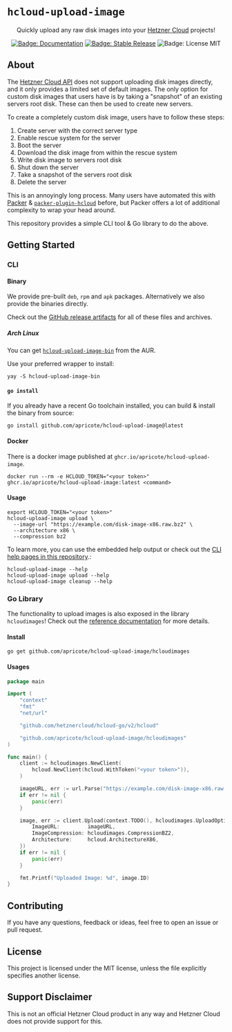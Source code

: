 # `hcloud-upload-image`

<p align="center">
  Quickly upload any raw disk images into your <a href="https://hetzner.com/cloud" target="_blank">Hetzner Cloud</a> projects!
</p>

<p align="center">
  <a href="https://apricote.github.io/hcloud-upload-image" target="_blank"><img src="https://img.shields.io/badge/Documentation-brightgreen?style=flat-square" alt="Badge: Documentation"/></a>
  <a href="https://github.com/apricote/hcloud-upload-image/releases" target="_blank"><img src="https://img.shields.io/github/v/release/apricote/hcloud-upload-image?sort=semver&display_name=release&style=flat-square&color=green" alt="Badge: Stable Release"/></a>
  <img src="https://img.shields.io/badge/License-MIT-green?style=flat-square" alt="Badge: License MIT"/>
</p>


## About

The [Hetzner Cloud API](https://docs.hetzner.cloud/) does not support uploading disk images directly, and it only
provides a limited set of default images. The only option for custom disk images that users have is by taking a
"snapshot" of an existing servers root disk. These can then be used to create new servers.

To create a completely custom disk image, users have to follow these steps:

1. Create server with the correct server type
2. Enable rescue system for the server
3. Boot the server
4. Download the disk image from within the rescue system
5. Write disk image to servers root disk
6. Shut down the server
7. Take a snapshot of the servers root disk
8. Delete the server

This is an annoyingly long process. Many users have automated this with [Packer](https://www.packer.io/) &
[`packer-plugin-hcloud`](https://github.com/hetznercloud/packer-plugin-hcloud/) before, but Packer offers a lot of
additional complexity to wrap your head around.

This repository provides a simple CLI tool & Go library to do the above.

## Getting Started

### CLI

#### Binary

We provide pre-built `deb`, `rpm` and `apk` packages. Alternatively we also provide the binaries directly.

Check out the [GitHub release artifacts](https://github.com/apricote/hcloud-upload-image/releases/latest) for all of these files and archives.

##### Arch Linux

You can get [`hcloud-upload-image-bin`](https://aur.archlinux.org/packages/hcloud-upload-image-bin) from the AUR.

Use your preferred wrapper to install:

```shell
yay -S hcloud-upload-image-bin
```

#### `go install`

If you already have a recent Go toolchain installed, you can build & install the binary from source:

```shell
go install github.com/apricote/hcloud-upload-image@latest
```

#### Docker

There is a docker image published at `ghcr.io/apricote/hcloud-upload-image`.

```shell
docker run --rm -e HCLOUD_TOKEN="<your token>" ghcr.io/apricote/hcloud-upload-image:latest <command>
```

#### Usage

```shell
export HCLOUD_TOKEN="<your token>"
hcloud-upload-image upload \
  --image-url "https://example.com/disk-image-x86.raw.bz2" \
  --architecture x86 \
  --compression bz2
```

To learn more, you can use the embedded help output or check out the [CLI help pages in this repository](docs/reference/cli/hcloud-upload-image.md).:

```shell
hcloud-upload-image --help
hcloud-upload-image upload --help
hcloud-upload-image cleanup --help
```

### Go Library

The functionality to upload images is also exposed in the library `hcloudimages`! Check out the [reference documentation](https://pkg.go.dev/github.com/apricote/hcloud-upload-image/hcloudimages) for more details.

#### Install

```shell
go get github.com/apricote/hcloud-upload-image/hcloudimages
```

#### Usages

```go
package main

import (
	"context"
	"fmt"
	"net/url"

	"github.com/hetznercloud/hcloud-go/v2/hcloud"

	"github.com/apricote/hcloud-upload-image/hcloudimages"
)

func main() {
	client := hcloudimages.NewClient(
		hcloud.NewClient(hcloud.WithToken("<your token>")),
	)

	imageURL, err := url.Parse("https://example.com/disk-image-x86.raw.bz2")
	if err != nil {
		panic(err)
	}

	image, err := client.Upload(context.TODO(), hcloudimages.UploadOptions{
		ImageURL:         imageURL,
		ImageCompression: hcloudimages.CompressionBZ2,
		Architecture:     hcloud.ArchitectureX86,
	})
	if err != nil {
		panic(err)
	}

	fmt.Printf("Uploaded Image: %d", image.ID)
}
```

## Contributing

If you have any questions, feedback or ideas, feel free to open an issue or pull request.

## License

This project is licensed under the MIT license, unless the file explicitly specifies another license.

## Support Disclaimer

This is not an official Hetzner Cloud product in any way and Hetzner Cloud does not provide support for this.
